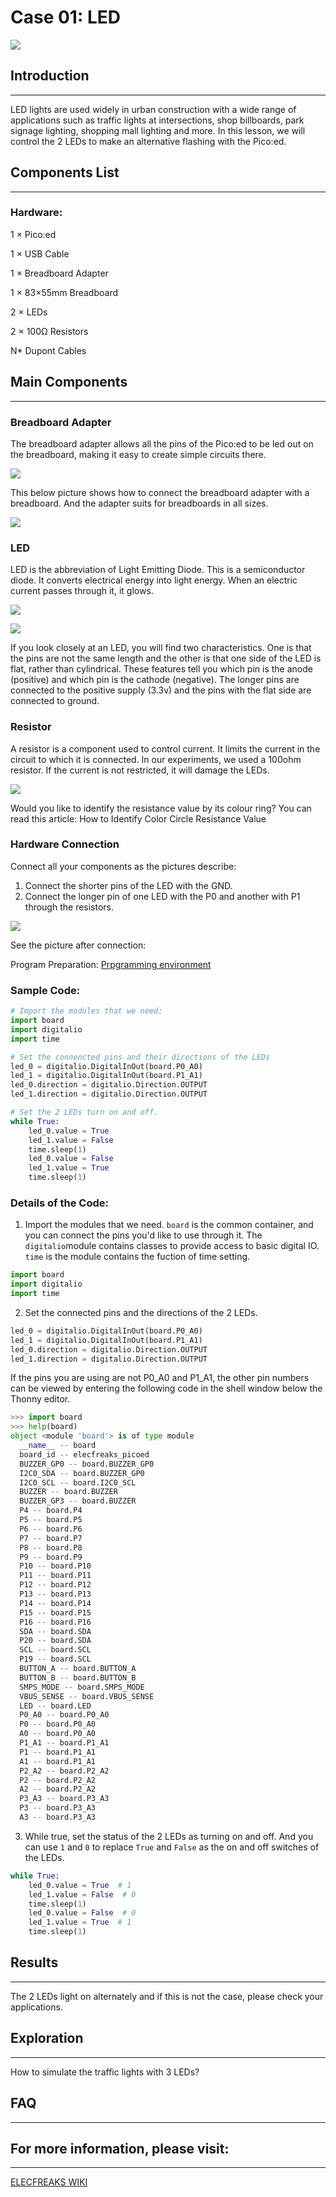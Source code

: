 # Case 01: LED

![](./images/picoed-starterkit-case01-1.png)

## Introduction 
---
LED lights are used widely in urban construction with a wide range of applications such as traffic lights at intersections, shop billboards, park signage lighting, shopping mall lighting and more. In this lesson, we will control the 2 LEDs to make an alternative flashing with the Pico:ed. 

## Components List
---
### Hardware: 

1 × Pico:ed

1 × USB Cable

1 × Breadboard Adapter 

1 × 83×55mm Breadboard

2 × LEDs

2 × 100Ω Resistors

N* Dupont Cables


## Main Components
---
### Breadboard Adapter

The breadboard adapter allows all the pins of the Pico:ed to be led out on the breadboard, making it easy to create simple circuits there.

![](./images/picoed-starterkit-case01-2.png)

This below picture shows how to connect the breadboard adapter with a breadboard. And the adapter suits for breadboards in all sizes. 

![](./images/picoed-starterkit-case01-3.png)

### LED
LED is the abbreviation of Light Emitting Diode. This is a semiconductor diode. It converts electrical energy into light energy. When an electric current passes through it, it glows.

![](./images/picoed-starterkit-case01-4.png)

![](./images/picoed-starterkit-case01-5.png)

If you look closely at an LED, you will find two characteristics. One is that the pins are not the same length and the other is that one side of the LED is flat, rather than cylindrical. These features tell you which pin is the anode (positive) and which pin is the cathode (negative). The longer pins are connected to the positive supply (3.3v) and the pins with the flat side are connected to ground.

### Resistor
A resistor is a component used to control current. It limits the current in the circuit to which it is connected. In our experiments, we used a 100ohm resistor. If the current is not restricted, it will damage the LEDs.

![](./images/picoed-starterkit-case01-6.png)

Would you like to identify the resistance value by its colour ring? You can read this article: How to Identify Color Circle Resistance Value

### Hardware Connection

Connect all your components as the pictures describe: 

1. Connect the shorter pins of the LED with the GND. 
2. Connect the longer pin of one LED with the P0 and another with P1 through the resistors. 

![](./images/picoed-starterkit-case01-7.png)

See the picture after connection: 

Program Preparation: [Prpgramming environment](https://www.yuque.com/elecfreaks-learn/picoed/er7nuh)

### Sample Code:

```python
# Import the modules that we need: 
import board
import digitalio
import time

# Set the connencted pins and their directions of the LEDs
led_0 = digitalio.DigitalInOut(board.P0_A0)
led_1 = digitalio.DigitalInOut(board.P1_A1)
led_0.direction = digitalio.Direction.OUTPUT
led_1.direction = digitalio.Direction.OUTPUT

# Set the 2 LEDs turn on and off. 
while True:
    led_0.value = True
    led_1.value = False
    time.sleep(1)
    led_0.value = False
    led_1.value = True
    time.sleep(1)
```


### Details of the Code: 

1. Import the modules that we need. `board` is the common container, and you can connect the pins you'd like to use through it. The `digitalio`module contains classes to provide access to basic digital IO. `time` is the module contains the fuction of time setting. 
```python
import board
import digitalio
import time
```

2. Set the connected pins and the directions of the 2 LEDs. 
```python
led_0 = digitalio.DigitalInOut(board.P0_A0)
led_1 = digitalio.DigitalInOut(board.P1_A1)
led_0.direction = digitalio.Direction.OUTPUT
led_1.direction = digitalio.Direction.OUTPUT
```
If the pins you are using are not P0_A0 and P1_A1, the other pin numbers can be viewed by entering the following code in the shell window below the Thonny editor. 
```python
>>> import board
>>> help(board)
object <module 'board'> is of type module
  __name__ -- board
  board_id -- elecfreaks_picoed
  BUZZER_GP0 -- board.BUZZER_GP0
  I2C0_SDA -- board.BUZZER_GP0
  I2C0_SCL -- board.I2C0_SCL
  BUZZER -- board.BUZZER
  BUZZER_GP3 -- board.BUZZER
  P4 -- board.P4
  P5 -- board.P5
  P6 -- board.P6
  P7 -- board.P7
  P8 -- board.P8
  P9 -- board.P9
  P10 -- board.P10
  P11 -- board.P11
  P12 -- board.P12
  P13 -- board.P13
  P14 -- board.P14
  P15 -- board.P15
  P16 -- board.P16
  SDA -- board.SDA
  P20 -- board.SDA
  SCL -- board.SCL
  P19 -- board.SCL
  BUTTON_A -- board.BUTTON_A
  BUTTON_B -- board.BUTTON_B
  SMPS_MODE -- board.SMPS_MODE
  VBUS_SENSE -- board.VBUS_SENSE
  LED -- board.LED
  P0_A0 -- board.P0_A0
  P0 -- board.P0_A0
  A0 -- board.P0_A0
  P1_A1 -- board.P1_A1
  P1 -- board.P1_A1
  A1 -- board.P1_A1
  P2_A2 -- board.P2_A2
  P2 -- board.P2_A2
  A2 -- board.P2_A2
  P3_A3 -- board.P3_A3
  P3 -- board.P3_A3
  A3 -- board.P3_A3
```

3. While true, set the status of the 2 LEDs as turning on and off. And you can use `1` and `0`  to replace `True` and `False` as the on and off switches of the LEDs.
```python
while True:
    led_0.value = True  # 1
    led_1.value = False  # 0
    time.sleep(1)
    led_0.value = False  # 0
    led_1.value = True  # 1
    time.sleep(1)
```
## Results
---
The 2 LEDs light on alternately and if this is not the case, please check your applications. 

## Exploration
---
How to simulate the traffic lights with 3 LEDs? 

## FAQ
---
## For more information, please visit: 
---
[ELECFREAKS WIKI](https://www.elecfreaks.com/learn-en/)
